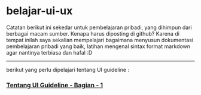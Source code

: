 # belajar-ui-ux

Catatan berikut ini sekedar untuk pembelajaran pribadi, yang dihimpun dari berbagai macam sumber. Kenapa harus diposting di github? Karena di tempat inilah saya sekalian mempelajari bagaimana menyusun dokumentasi pembelajaran pribadi yang baik, latihan mengenal sintax format markdown agar nantinya terbiasa dan hafal :D

---

berikut yang perlu dipelajari tentang UI guideline :

### [Tentang UI Guideline - Bagian - 1](./README-WEEK-1.md)
